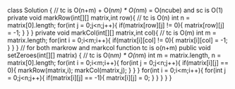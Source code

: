 class Solution { // tc is O(n+m) + O(n*m) * O(n*m) = O(ncube) and sc is O(1)
private void markRow(int[][] matrix,int row){ // tc is O(n)
int n = matrix[0].length;
for(int j = 0;j<n;j++){
if(matrix[row][j] != 0){
matrix[row][j] = -1;
}
}
}
private void markCol(int[][] matrix,int col){ // tc is O(m)
int m = matrix.length;
for(int i = 0;i<m;i++){
if(matrix[i][col] != 0){
matrix[i][col] = -1;
}
}
}
// for both markrow and markcol function tc is o(n+m)
public void setZeroes(int[][] matrix) { // tc is O(n*m) * O(n*m)
int m = matrix.length, n = matrix[0].length;
for(int i = 0;i<m;i++){
for(int j = 0;j<n;j++){
if(matrix[i][j] == 0){
markRow(matrix,i);
markCol(matrix,j);
}
}
}
for(int i = 0;i<m;i++){
for(int j = 0;j<n;j++){
if(matrix[i][j] == -1){
matrix[i][j] = 0;
}
}
}
}
}